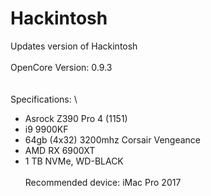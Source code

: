 # Hackintosh
Updates version of Hackintosh \
\
OpenCore Version: 0.9.3 \
\
\
Specifications: \
- Asrock Z390 Pro 4 (1151)
- i9 9900KF
- 64gb (4x32) 3200mhz Corsair Vengeance
- AMD RX 6900XT
- 1 TB NVMe, WD-BLACK
\
\
Recommended device: iMac Pro 2017
